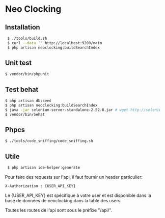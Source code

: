 # Neo Clocking

## Installation

 ```bash
  $ ./tools/build.sh
  $ curl --data '' http://localhost:9200/main
  $ php artisan neoclocking:buildSearchIndex
 ```

## Unit test

 ```bash
 $ vendor/bin/phpunit
 ```
 
## Test behat

 ```bash
 $ php artisan db:seed
 $ php artisan neoclocking:buildSearchIndex
 $ java -jar selenium-server-standalone-2.52.0.jar # wget http://selenium-release.storage.googleapis.com/2.52/selenium-server-standalone-2.52.0.jar
 $ vendor/bin/behat
 ```
 
## Phpcs

 ```bash
 $ ./tools/code_sniffing/code_sniffing.sh
 ```
 
## Utile

 ```bash
  $ php artisan ide-helper:generate
 ```

Pour faire des requests sur l'api, il faut fournir un header particulier:
 ``` bash
 X-Authorization : {USER_API_KEY}
 ```
Le {USER_API_KEY} est spécifique à votre user et est disponible dans la base de données de neoclocking dans la table des users.

Toutes les routes de l'api sont sous le préfixe "/api/".